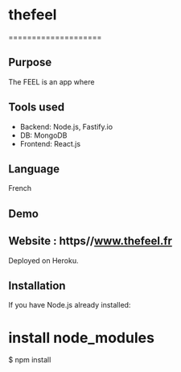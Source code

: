 # thefeel
====================

Purpose
--------------------

The FEEL is an app where 

Tools used
--------------------

- Backend: Node.js, Fastify.io
- DB: MongoDB
- Frontend: React.js

Language
--------------------

French

Demo
--------------------

Website : https//www.thefeel.fr
--------------------


Deployed on Heroku.

Installation
--------------------
If you have Node.js already installed:
# install node_modules
$ npm install
